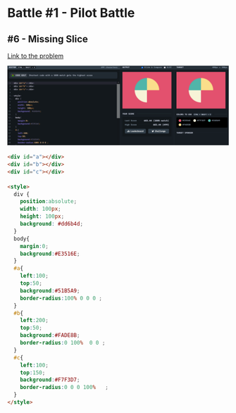 # Battle #1 - Pilot Battle

## #6 - Missing Slice

[Link to the problem](https://cssbattle.dev/play/6)

![result](./Images/6-missing-slice.png)

```html
<div id="a"></div>
<div id="b"></div>
<div id="c"></div>

<style>
  div {
    position:absolute;
    width: 100px;
    height: 100px;
    background: #dd6b4d;
  }
  body{
    margin:0;
    background:#E3516E;
  }
  #a{
    left:100;
    top:50;
    background:#51B5A9;
    border-radius:100% 0 0 0 ;
  }
  #b{
    left:200;
    top:50;
    background:#FADE8B;
    border-radius:0 100%  0 0 ;
  }
  #c{
    left:100;
    top:150;
    background:#F7F3D7;
    border-radius:0 0 0 100%   ;
  }
</style>
```
